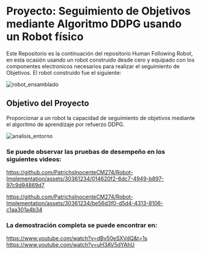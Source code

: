 # Proyecto: Seguimiento de Objetivos mediante Algoritmo DDPG usando un Robot físico

Este Repositorio es la continuación del repositorio Human Following Robot, en esta ocasión usando un robot construido desde cero y equipado con los componentes electronicos necesarios para realizar el seguimiento de Objetivos. El robot construido fue el siguiente:

![robot_ensamblado](https://github.com/PatrichsInocenteCM274/Robot-Implementation/assets/30361234/a461e3a6-4a59-4448-b892-3676163783bb)

## Objetivo del Proyecto
Proporcionar a un robot la capacidad de seguimiento de objetivos mediante el algoritmo de aprendizaje por refuerzo DDPG.

![analisis_entorno](https://github.com/PatrichsInocenteCM274/Robot-Implementation/assets/30361234/cfa3a8e9-d6b5-402b-ac1d-dae0ad512c3a)


### Se puede observar las pruebas de desempeño en los siguientes videos:



https://github.com/PatrichsInocenteCM274/Robot-Implementation/assets/30361234/014620f2-6dc7-4949-b897-97c9d94869d7



https://github.com/PatrichsInocenteCM274/Robot-Implementation/assets/30361234/be56d3f0-d5d4-4313-8106-c1aa301a4b34

### La demostración completa se puede encontrar en:  
https://www.youtube.com/watch?v=dBy50eSXVdQ&t=1s  
https://www.youtube.com/watch?v=uH3AV5dYAhU  
